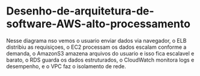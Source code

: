 # Desenho-de-arquitetura-de-software-AWS-alto-processamento
Nesse diagrama nso vemos o usuario enviar dados via navegador, o ELB distribiu as requisiçoes, o EC2 processam os dados escalam conforme a demanda, o AmazonS3 amazena arquivos do usuario e isso fica escalavel e barato,  o RDS guarda os dados estruturados, o CloudWatch monitora logs e desempenho, e o VPC faz o isolamento de rede. 
